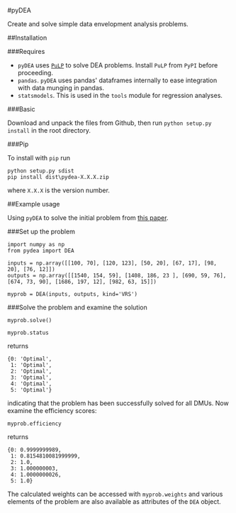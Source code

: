 #pyDEA

Create and solve simple data envelopment analysis problems.

##Installation

###Requires

 - `pyDEA` uses [`PuLP`](http://www.coin-or.org/PuLP/index.html) to solve DEA problems. Install `PuLP` from `PyPI` before proceeding.
 - `pandas`. `pyDEA` uses pandas' dataframes internally to ease integration with data munging in pandas.
 - `statsmodels`. This is used in the `tools` module for regression analyses.

###Basic

Download and unpack the files from Github, then run `python setup.py install` in the root directory.

###Pip

To install with `pip` run

    python setup.py sdist
    pip install dist\pydea-X.X.X.zip

where `X.X.X` is the version number.

##Example usage

Using `pyDEA` to solve the initial problem from [this paper](http://www.wbs.ac.uk/downloads/working_papers/352.pdf).

###Set up the problem

    import numpy as np
    from pydea import DEA

    inputs = np.array([[100, 70], [120, 123], [50, 20], [67, 17], [98, 20], [76, 12]])
    outputs = np.array([[1540, 154, 59], [1408, 186, 23 ], [690, 59, 76], [674, 73, 90], [1686, 197, 12], [982, 63, 15]])

    myprob = DEA(inputs, outputs, kind='VRS')

###Solve the problem and examine the solution

    myprob.solve()

    myprob.status

returns

    {0: 'Optimal',
     1: 'Optimal',
     2: 'Optimal',
     3: 'Optimal',
     4: 'Optimal',
     5: 'Optimal'}

indicating that the problem has been successfully solved for all DMUs. Now examine the efficiency scores:

    myprob.efficiency

returns

    {0: 0.9999999989,
     1: 0.8154810081999999,
     2: 1.0,
     3: 1.000000003,
     4: 1.0000000026,
     5: 1.0}

The calculated weights can be accessed with `myprob.weights` and various elements of the problem are also available as attributes of the `DEA` object.


